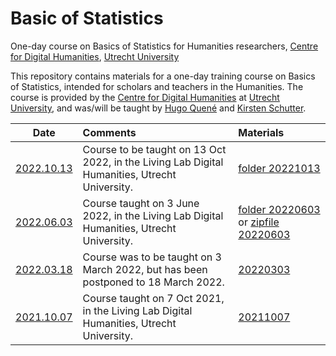 # Basic of Statistics
One-day course on Basics of Statistics for Humanities researchers, [Centre for Digital Humanities](https://github.com/CentreForDigitalHumanities/), [Utrecht University](https://github.com/enterprises/university-utrecht)

This repository contains materials for a one-day training course on Basics of Statistics, intended for scholars and teachers in the Humanities. The course is provided by the [Centre for Digital Humanities](https://github.com/CentreForDigitalHumanities/) at [Utrecht University](https://github.com/enterprises/university-utrecht), and was/will be taught by [Hugo Quené](https://github.com/hugoquene) and [Kirsten Schutter](https://github.com/iamkirsten).

| Date | Comments | Materials |
| ------------- |:-------------| :----- |
| [2022.10.13](https://cdh.uu.nl/events/cdh-workshop-basics-of-statistics-hands-on-training-day-for-humanities-staff/) | Course to be taught on 13 Oct 2022, in the Living Lab Digital Humanities, Utrecht University. | [folder 20221013](https://github.com/hugoquene/CDH-BOS/tree/main/20221013) |
| [2022.06.03](https://cdh.uu.nl/events/basics-of-statistics-hands-on-training-day-for-humanities-teachers-researchers-june-3/) | Course taught on 3 June 2022, in the Living Lab Digital Humanities, Utrecht University. | [folder 20220603](https://github.com/hugoquene/CDH-BOS/tree/main/20220603) or [zipfile 20220603](https://github.com/hugoquene/CDH-BOS/tree/main/20220603/BOS20220603.zip) |
| [2022.03.18](https://cdh.uu.nl/events/basics-of-statistics-hands-on-training-day-for-humanities-teachers-researchers-march-18/) | Course was to be taught on 3 March 2022, but has been postponed to 18 March 2022. | [20220303](https://github.com/hugoquene/CDH-BOS/tree/main/20220303) |
| [2021.10.07](https://cdh.uu.nl/events/entry-level-course-in-statistics-for-gw-by-hugo-quene-hands-on-training-day-for-teachers-researchers/) | Course taught on 7 Oct 2021, in the Living Lab Digital Humanities, Utrecht University. | [20211007](https://github.com/hugoquene/CDH-BOS/tree/main/20211007) |

